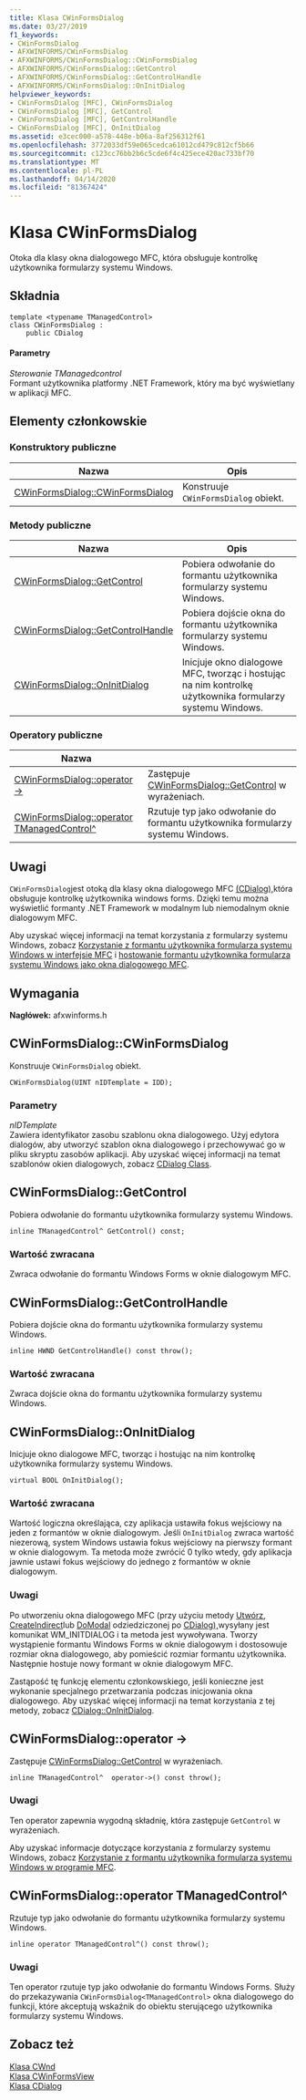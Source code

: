 ```yaml
---
title: Klasa CWinFormsDialog
ms.date: 03/27/2019
f1_keywords:
- CWinFormsDialog
- AFXWINFORMS/CWinFormsDialog
- AFXWINFORMS/CWinFormsDialog::CWinFormsDialog
- AFXWINFORMS/CWinFormsDialog::GetControl
- AFXWINFORMS/CWinFormsDialog::GetControlHandle
- AFXWINFORMS/CWinFormsDialog::OnInitDialog
helpviewer_keywords:
- CWinFormsDialog [MFC], CWinFormsDialog
- CWinFormsDialog [MFC], GetControl
- CWinFormsDialog [MFC], GetControlHandle
- CWinFormsDialog [MFC], OnInitDialog
ms.assetid: e3cec000-a578-448e-b06a-8af256312f61
ms.openlocfilehash: 3772033df59e065cedca61012cd479c812cf5b66
ms.sourcegitcommit: c123cc76bb2b6c5cde6f4c425ece420ac733bf70
ms.translationtype: MT
ms.contentlocale: pl-PL
ms.lasthandoff: 04/14/2020
ms.locfileid: "81367424"
---
```

# <a name="cwinformsdialog-class"></a>Klasa CWinFormsDialog

Otoka dla klasy okna dialogowego MFC, która obsługuje kontrolkę użytkownika formularzy systemu Windows.

## <a name="syntax"></a>Składnia

```
template <typename TManagedControl>
class CWinFormsDialog :
    public CDialog
```

#### <a name="parameters"></a>Parametry

*Sterowanie TManagedcontrol*<br/>
Formant użytkownika platformy .NET Framework, który ma być wyświetlany w aplikacji MFC.

## <a name="members"></a>Elementy członkowskie

### <a name="public-constructors"></a>Konstruktory publiczne

|Nazwa|Opis|
|----------|-----------------|
|[CWinFormsDialog::CWinFormsDialog](#cwinformsdialog)|Konstruuje `CWinFormsDialog` obiekt.|

### <a name="public-methods"></a>Metody publiczne

|Nazwa|Opis|
|----------|-----------------|
|[CWinFormsDialog::GetControl](#getcontrol)|Pobiera odwołanie do formantu użytkownika formularzy systemu Windows.|
|[CWinFormsDialog::GetControlHandle](#getcontrolhandle)|Pobiera dojście okna do formantu użytkownika formularzy systemu Windows.|
|[CWinFormsDialog::OnInitDialog](#oninitdialog)|Inicjuje okno dialogowe MFC, tworząc i hostując na nim kontrolkę użytkownika formularzy systemu Windows.|

### <a name="public-operators"></a>Operatory publiczne

|Nazwa||
|----------|-|
|[CWinFormsDialog::operator -&gt;](#operator_-_gt)|Zastępuje [CWinFormsDialog::GetControl](#getcontrol) w wyrażeniach.|
|[CWinFormsDialog::operator TManagedControl^](#operator-tmanagedcontrol-hat)|Rzutuje typ jako odwołanie do formantu użytkownika formularzy systemu Windows.|

## <a name="remarks"></a>Uwagi

`CWinFormsDialog`jest otoką dla klasy okna dialogowego MFC [(CDialog),](../../mfc/reference/cdialog-class.md)która obsługuje kontrolkę użytkownika windows forms. Dzięki temu można wyświetlić formanty .NET Framework w modalnym lub niemodalnym oknie dialogowym MFC.

Aby uzyskać więcej informacji na temat korzystania z formularzy systemu Windows, zobacz [Korzystanie z formantu użytkownika formularza systemu Windows w interfejsie MFC](../../dotnet/using-a-windows-form-user-control-in-mfc.md) i [hostowanie formantu użytkownika formularza systemu Windows jako okna dialogowego MFC](../../dotnet/hosting-a-windows-form-user-control-as-an-mfc-dialog-box.md).

## <a name="requirements"></a>Wymagania

**Nagłówek:** afxwinforms.h

## <a name="cwinformsdialogcwinformsdialog"></a><a name="cwinformsdialog"></a>CWinFormsDialog::CWinFormsDialog

Konstruuje `CWinFormsDialog` obiekt.

```
CWinFormsDialog(UINT nIDTemplate = IDD);
```

### <a name="parameters"></a>Parametry

*nIDTemplate*<br/>
Zawiera identyfikator zasobu szablonu okna dialogowego. Użyj edytora dialogów, aby utworzyć szablon okna dialogowego i przechowywać go w pliku skryptu zasobów aplikacji. Aby uzyskać więcej informacji na temat szablonów okien dialogowych, zobacz [CDialog Class](../../mfc/reference/cdialog-class.md).

## <a name="cwinformsdialoggetcontrol"></a><a name="getcontrol"></a>CWinFormsDialog::GetControl

Pobiera odwołanie do formantu użytkownika formularzy systemu Windows.

```
inline TManagedControl^ GetControl() const;
```

### <a name="return-value"></a>Wartość zwracana

Zwraca odwołanie do formantu Windows Forms w oknie dialogowym MFC.

## <a name="cwinformsdialoggetcontrolhandle"></a><a name="getcontrolhandle"></a>CWinFormsDialog::GetControlHandle

Pobiera dojście okna do formantu użytkownika formularzy systemu Windows.

```
inline HWND GetControlHandle() const throw();
```

### <a name="return-value"></a>Wartość zwracana

Zwraca dojście okna do formantu użytkownika formularzy systemu Windows.

## <a name="cwinformsdialogoninitdialog"></a><a name="oninitdialog"></a>CWinFormsDialog::OnInitDialog

Inicjuje okno dialogowe MFC, tworząc i hostując na nim kontrolkę użytkownika formularzy systemu Windows.

```
virtual BOOL OnInitDialog();
```

### <a name="return-value"></a>Wartość zwracana

Wartość logiczna określająca, czy aplikacja ustawiła fokus wejściowy na jeden z formantów w oknie dialogowym. Jeśli `OnInitDialog` zwraca wartość niezerową, system Windows ustawia fokus wejściowy na pierwszy formant w oknie dialogowym. Ta metoda może zwrócić 0 tylko wtedy, gdy aplikacja jawnie ustawi fokus wejściowy do jednego z formantów w oknie dialogowym.

### <a name="remarks"></a>Uwagi

Po utworzeniu okna dialogowego MFC (przy użyciu metody [Utwórz](../../mfc/reference/cdialog-class.md#create), [CreateIndirect](../../mfc/reference/cdialog-class.md#createindirect)lub [DoModal](../../mfc/reference/cdialog-class.md#domodal) odziedziczonej po [CDialog),](../../mfc/reference/cdialog-class.md)wysyłany jest komunikat WM_INITDIALOG i ta metoda jest wywoływana. Tworzy wystąpienie formantu Windows Forms w oknie dialogowym i dostosowuje rozmiar okna dialogowego, aby pomieścić rozmiar formantu użytkownika. Następnie hostuje nowy formant w oknie dialogowym MFC.

Zastąpość tę funkcję elementu członkowskiego, jeśli konieczne jest wykonanie specjalnego przetwarzania podczas inicjowania okna dialogowego. Aby uzyskać więcej informacji na temat korzystania z tej metody, zobacz [CDialog::OnInitDialog](../../mfc/reference/cdialog-class.md#oninitdialog).

## <a name="cwinformsdialogoperator--gt"></a><a name="operator_-_gt"></a>CWinFormsDialog::operator -&gt;

Zastępuje [CWinFormsDialog::GetControl](#getcontrol) w wyrażeniach.

```
inline TManagedControl^  operator->() const throw();
```

### <a name="remarks"></a>Uwagi

Ten operator zapewnia wygodną składnię, która zastępuje `GetControl` w wyrażeniach.

Aby uzyskać informacje dotyczące korzystania z formularzy systemu Windows, zobacz [Korzystanie z formantu użytkownika formularza systemu Windows w programie MFC](../../dotnet/using-a-windows-form-user-control-in-mfc.md).

## <a name="cwinformsdialogoperator-tmanagedcontrol"></a><a name="operator-tmanagedcontrol-hat"></a>CWinFormsDialog::operator TManagedControl^

Rzutuje typ jako odwołanie do formantu użytkownika formularzy systemu Windows.

```
inline operator TManagedControl^() const throw();
```

### <a name="remarks"></a>Uwagi

Ten operator rzutuje typ jako odwołanie do formantu Windows Forms. Służy do przekazywania `CWinFormsDialog<TManagedControl>` okna dialogowego do funkcji, które akceptują wskaźnik do obiektu sterującego użytkownika formularzy systemu Windows.

## <a name="see-also"></a>Zobacz też

[Klasa CWnd](../../mfc/reference/cwnd-class.md)<br/>
[Klasa CWinFormsView](../../mfc/reference/cwinformsview-class.md)<br/>
[Klasa CDialog](../../mfc/reference/cdialog-class.md)
